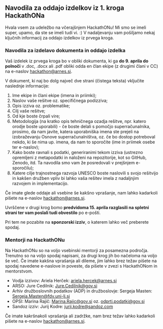 ## Navodila za oddajo izdelkov iz 1. kroga HackathONa

Hvala vsem za udeležbo na včerajšnjem HackathONu! Mi smo se imeli super, upamo, da ste se imeli tudi vi. :) V nadaljevanju vam pošiljamo nekaj ključnih informacij za oddajo izdelkov iz prvega kroga.

### Navodila za izdelavo dokumenta in oddajo izdelka

Vaš izdelek iz prvega kroga bo v obliki dokumenta, ki ga **do 9. aprila do polnoči** v .doc, .docx ali .pdf obliki odda en član ekipe (z drugimi člani v CC) na e-naslov hackathon@arnes.si. 

V dokument, ki naj bo dolg največ dve strani (čistega teksta) vključite naslednje informacije:

1. Ime ekipe in člani ekipe (imena in priimki);
2. Naslov vaše rešitve oz. specifičnega podizziva;
3. Opis izziva oz. problematike;
4. Cilj vaše rešitve;
5. Od kje boste črpali vire;
6. Metodologija (na kratko opis tehničnega ozadja rešitve, npr. katero orodje boste uporabili) - če boste delali s pomočjo superračunalnika, prosimo, da nam javite, katera uporabniška imena ste prejeli na izobraževanju Osnove superračunalništva, oz. če bo dostop potreboval nekdo, ki še nima up. imena, da nam to sporočite (ime in priimek osebe ter e-naslov);
7. Kako boste ravnali s podatki, generiranimi tekom izziva (ustrezno opremljeni z metapodatki in naloženi na repozitorije, kot so GitHub, Zenodo, itd. Ta navodila smo vam že posredovali v prejšnjem e-sporočilu);
8. Katere cilje trajnostnega razvoja UNESCO boste naslovili s svojo rešitvijo in kakšen družben vpliv bi lahko vaša rešitev imela z nadaljnjim razvojem in implementacijo.

Če imate glede oddaje ali vsebine še kakšno vprašanje, nam lahko kadarkoli pišete na e-naslov hackathon@arnes.si. 

Uvrščene v drugi krog bomo **predvidoma 15. aprila razglasili na spletni strani ter vam poslali tudi obvestilo** po e-pošti.

Pri tem ne pozabite na **sponzorski izziv**, o katerem lahko več preberete spodaj.

### Mentorji na HackathONu

Na HackathONu so na voljo vsebinski mentorji za posamezna področja. Trenutno so na voljo spodaj napisani, za drugi krog jih bo načeloma na voljo še več. Če imate kakšna vprašanja ali dileme, jim lahko brez težav pišete na spodaj navedene e-naslove in poveste, da pišete v zvezi s HackathONom in mentorstvom.

- Vodja izzivov: Ariela Herček: ariela.hercek@arnes.si
- ARSO: Jure Cedilnik: Jure.Cedilnik@gov.si
- Arhiv družboslovnih podatkov (ADP) in družboslovje: Sergeja Masten: Sergeja.Masten@fdv.uni-lj.si
- OPSI: Marina Rajič: Marina.Rajic@gov.si oz. odprti.podatki@gov.si
- Sandoz izziv: Jurij Kodre: jurij.kodre@sandoz.com

Če imate kakršnakoli vprašanja ali zadržke, nam brez težav lahko kadarkoli pišete na e-naslov hackathon@arnes.si.
